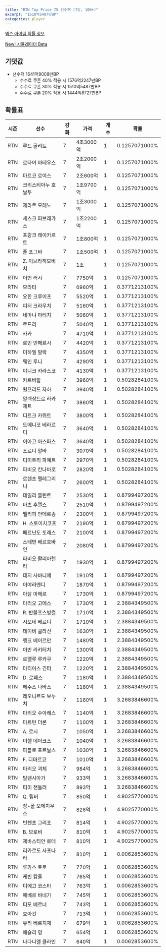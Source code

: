 ```yaml
---
title: "RTN Top Price 75 선수팩 (7강, 100+)"
excerpt: "1510억5487만BP"
categories: player
---
```

[넥슨 아이템 확률 정보](http://iteminfo.nexon.com/probability/fco?sn=7529)

[New! 시뮬레이터 Beta](/simulator/7529)
## 기댓값
- 선수팩 1641억9008만BP
  - 수수료 쿠폰 40% 적용 시 1576억2247만BP
  - 수수료 쿠폰 30% 적용 시 1510억5487만BP
  - 수수료 쿠폰 20% 적용 시 1444억8727만BP


## 확률표

|시즌|선수|강화|가격|개수|확률|
|---|---|---|---|---|---|
|RTN|루드 굴리트|7|4조3000억|1|0.1257071000%|
|RTN|로타어 마테우스|7|2조2000억|1|0.1257071000%|
|RTN|마르코 로이스|7|2조600억|1|0.1257071000%|
|RTN|크리스티아누 호날두|7|1조9700억|1|0.1257071000%|
|RTN|제라르 모레노|7|1조3000억|1|0.1257071000%|
|RTN|세스크 파브레가스|7|1조2200억|1|0.1257071000%|
|RTN|프랑크 레이카르트|7|1조800억|1|0.1257071000%|
|RTN|폴 포그바|7|1조500억|1|0.1257071000%|
|RTN|Z. 이브라히모비치|7|1조|1|0.1257071000%|
|RTN|이언 러시|7|7750억|1|0.1257071000%|
|RTN|모라타|7|6960억|1|0.3771213100%|
|RTN|요한 크루이프|7|5520억|1|0.3771213100%|
|RTN|피터 크라우치|7|5160억|1|0.3771213100%|
|RTN|네마냐 마티치|7|5060억|1|0.3771213100%|
|RTN|로드리|7|5040억|1|0.3771213100%|
|RTN|카카|7|4710억|1|0.3771213100%|
|RTN|로빈 반페르시|7|4420억|1|0.3771213100%|
|RTN|미하엘 발락|7|4350억|1|0.3771213100%|
|RTN|웨인 루니|7|4290억|1|0.3771213100%|
|RTN|야니크 카라스코|7|4130억|1|0.3771213100%|
|RTN|카르바할|7|3960억|1|0.5028284100%|
|RTN|윌프리드 자하|7|3940억|1|0.5028284100%|
|RTN|알렉상드르 라카제트|7|3860억|1|0.5028284100%|
|RTN|디르크 카위트|7|3800억|1|0.5028284100%|
|RTN|도메니코 베라르디|7|3640억|1|0.5028284100%|
|RTN|이아고 아스파스|7|3640억|1|0.5028284100%|
|RTN|조르디 알바|7|3070억|1|0.5028284100%|
|RTN|디미트리 파예트|7|2970억|1|0.5028284100%|
|RTN|파비오 칸나바로|7|2820억|1|0.5028284100%|
|RTN|로렌초 펠레그리니|7|2600억|1|0.5028284100%|
|RTN|데일리 블린트|7|2530억|1|0.8799497200%|
|RTN|마츠 후멜스|7|2510억|1|0.8799497200%|
|RTN|펠리피 안데르송|7|2300억|1|0.8799497200%|
|RTN|H. 스토이치코프|7|2190억|1|0.8799497200%|
|RTN|페르난도 토레스|7|2100억|1|0.8799497200%|
|RTN|스테번 베르흐바인|7|2080억|1|0.8799497200%|
|RTN|파비오 콸리아렐라|7|1930억|1|0.8799497200%|
|RTN|테지 사바니에|7|1910억|1|0.8799497200%|
|RTN|이야라멘디|7|1870억|1|0.8799497200%|
|RTN|아담 마헤르|7|1730억|1|0.8799497200%|
|RTN|마리오 고메스|7|1730억|1|2.3884349500%|
|RTN|R. 반볼프스빙컬|7|1710억|1|2.3884349500%|
|RTN|시모네 베르디|7|1710억|1|2.3884349500%|
|RTN|데이비 클라선|7|1630억|1|2.3884349500%|
|RTN|헹크 베이르만|7|1480억|1|2.3884349500%|
|RTN|이반 라키티치|7|1300억|1|2.3884349500%|
|RTN|로멜루 루카쿠|7|1220억|1|2.3884349500%|
|RTN|마티아스 긴터|7|1220억|1|2.3884349500%|
|RTN|D. 로페스|7|1180억|1|2.3884349500%|
|RTN|헤수스 나바스|7|1180억|1|2.3884349500%|
|RTN|레오나르도 보누치|7|1160억|1|3.2683846600%|
|RTN|마리오 수아레스|7|1140억|1|3.2683846600%|
|RTN|마르턴 더론|7|1100억|1|3.2683846600%|
|RTN|A. 로시|7|1050억|1|3.2683846600%|
|RTN|미첼 데이크스|7|1040억|1|3.2683846600%|
|RTN|파블로 포르날스|7|1030억|1|3.2683846600%|
|RTN|F. 디마르코|7|1010억|1|3.2683846600%|
|RTN|마리오 괴체|7|984억|1|3.2683846600%|
|RTN|발렌시아가|7|933억|1|3.2683846600%|
|RTN|티미 챈들러|7|893억|1|3.2683846600%|
|RTN|Q. 팀버|7|850억|1|4.9025770000%|
|RTN|장-폴 보에치우스|7|828억|1|4.9025770000%|
|RTN|빈첸초 그리포|7|814억|1|4.9025770000%|
|RTN|B. 브로비|7|810억|1|4.9025770000%|
|RTN|제바스티안 로데|7|810억|1|4.9025770000%|
|RTN|리카르도 사포나라|7|810억|1|0.0062853600%|
|RTN|루카스 토로|7|770억|1|0.0062853600%|
|RTN|케빈 캄플|7|765억|1|0.0062853600%|
|RTN|디에고 코스타|7|763억|1|0.0062853600%|
|RTN|에베르 바네가|7|745억|1|0.0062853600%|
|RTN|티모 베르너|7|743억|1|0.0062853600%|
|RTN|호아킨|7|713억|1|0.0062853600%|
|RTN|유리 베르치체|7|679억|1|0.0062853600%|
|RTN|애슐리 영|7|654억|1|0.0062853600%|
|RTN|나다니엘 클라인|7|640억|1|0.0062853600%|
